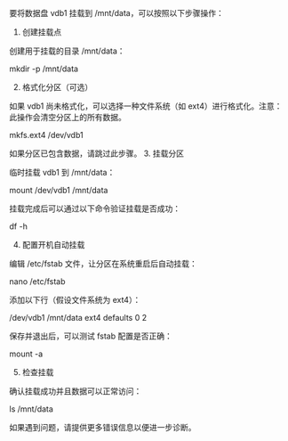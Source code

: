 要将数据盘 vdb1 挂载到 /mnt/data，可以按照以下步骤操作：
1. 创建挂载点

创建用于挂载的目录 /mnt/data：

mkdir -p /mnt/data

2. 格式化分区（可选）

如果 vdb1 尚未格式化，可以选择一种文件系统（如 ext4）进行格式化。注意：此操作会清空分区上的所有数据。

mkfs.ext4 /dev/vdb1

如果分区已包含数据，请跳过此步骤。
3. 挂载分区

临时挂载 vdb1 到 /mnt/data：

mount /dev/vdb1 /mnt/data

挂载完成后可以通过以下命令验证挂载是否成功：

df -h

4. 配置开机自动挂载

编辑 /etc/fstab 文件，让分区在系统重启后自动挂载：

nano /etc/fstab

添加以下行（假设文件系统为 ext4）：

/dev/vdb1   /mnt/data   ext4   defaults   0   2

保存并退出后，可以测试 fstab 配置是否正确：

mount -a

5. 检查挂载

确认挂载成功并且数据可以正常访问：

ls /mnt/data

如果遇到问题，请提供更多错误信息以便进一步诊断。